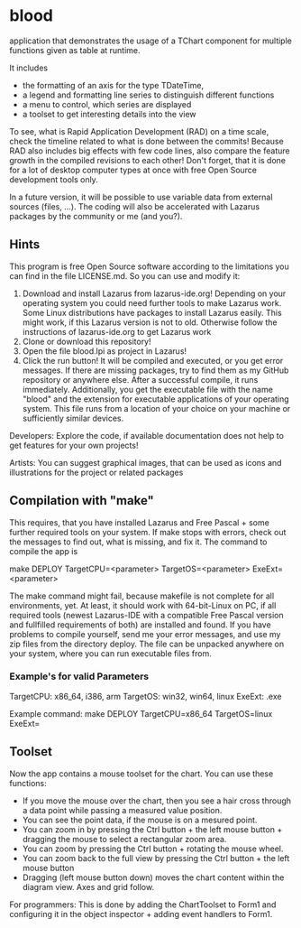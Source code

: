 # blood

application that demonstrates the usage of a TChart component for multiple functions given as table at runtime. 

It includes 
- the formatting of an axis for the type TDateTime, 
- a legend and formatting line series to distinguish different functions
- a menu to control, which series are displayed
- a toolset to get interesting details into the view

To see, what is Rapid Application Development (RAD) on a time scale, check the timeline related to what is done between the commits! Because RAD also includes big effects with few code lines, also compare the feature growth in the compiled revisions to each other! Don't forget, that it is done for a lot of desktop computer types at once with free Open Source development tools only.

In a future version, it will be possible to use variable data from external sources (files, ...). The coding will also be accelerated with Lazarus packages by the community or me (and you?).

## Hints

This program is free Open Source software according to the limitations you can find in the file LICENSE.md. So you can use and modify it:

1. Download and install Lazarus from lazarus-ide.org! Depending on your operating system you could need further tools to make Lazarus work. Some Linux distributions have packages to install Lazarus easily. This might work, if this Lazarus version is not to old. Otherwise follow the instructions of lazarus-ide.org to get Lazarus work
2. Clone or download this repository!
3. Open the file blood.lpi as project in Lazarus!
4. Click the run button! It will be compiled and executed, or you get error messages. If there are missing packages, try to find them as my GitHub repository or anywhere else. After a successful compile, it runs immediately. Additionally, you get the executable file with the name "blood" and the extension for executable applications of your operating system. This file runs from a location of your choice on your machine or sufficiently similar devices.

Developers: Explore the code, if available documentation does not help to get features for your own projects!

Artists: You can suggest graphical images, that can be used as icons and illustrations for the project or related packages

## Compilation  with "make"

This requires, that you have installed Lazarus and Free Pascal + some further required tools on your system. If make stops with errors, check out the messages to find out, what is missing, and fix it. The command to compile the app is

make DEPLOY TargetCPU=\<parameter\> TargetOS=\<parameter\> ExeExt=\<parameter\>
  
The make command might fail, because makefile is not complete for all environments, yet. At least, it should work with 64-bit-Linux on PC, if all required tools (newest Lazarus-IDE with a compatible Free Pascal version and fullfilled requirements of both) are installed and found. If you have problems to compile yourself, send me your error messages, and use my zip files from the directory deploy. The file can be unpacked anywhere on your system, where you can run executable files from.

### Example's for valid Parameters

TargetCPU: x86_64, i386, arm
TargetOS: win32, win64, linux
ExeExt: .exe

Example command: make DEPLOY TargetCPU=x86_64 TargetOS=linux ExeExt=

## Toolset

Now the app contains a mouse toolset for the chart. You can use these functions:
- If you move the mouse over the chart, then you see a hair cross through a data point while passing a measured value position.
- You can see the point data, if the mouse is on a mesured point.
- You can zoom in by pressing the Ctrl button + the left mouse button + dragging the mouse to select a rectangular zoom area.
- You can zoom by pressing the Ctrl button + rotating the mouse wheel.
- You can zoom back to the full view by pressing the Ctrl button + the left mouse button
- Dragging (left mouse button down) moves the chart content within the diagram view. Axes and grid follow.

For programmers: This is done by adding the ChartToolset to Form1 and configuring it in the object inspector + adding event handlers to Form1.
